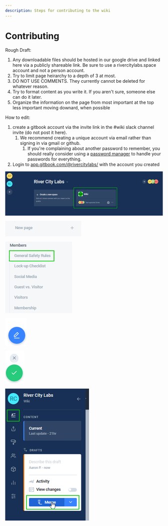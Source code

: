 ```yaml
---
description: Steps for contributing to the wiki
---
```


# Contributing

Rough Draft:

1. Any downloadable files should be hosted in our google drive and linked here via a publicly shareable link. Be sure to use a rivercitylabs.space account and not a person account.
2. Try to limit page heirarchy to a depth of 3 at most. 
3. DO NOT USE COMMENTS. They currently cannot be deleted for whatever reason.
4. Try to format content as you write it. If you aren't sure, someone else can do it later.
5. Organize the information on the page from most important at the top less important moving downard, when possible



How to edit:

1. create a gitbook account via the invite link in the \#wiki slack channel invite \(do not post it here\).
   1. We recommend creating a unique account via email rather than signing in via gmail or github. 
      1. If you're complaining about another password to remember, you should really consider using a [password manager](https://www.lastpass.com) to handle your passwords for everything.
2. Login to [app.gitbook.com/@rivercitylabs/](https://app.gitbook.com/@rivercitylabs/) with the account you created

![Select the Wiki Space](../.gitbook/assets/image%20%2815%29.png)



![either click new page to create a new page,](../.gitbook/assets/image%20%285%29.png)

![or click the page you want to edit](../.gitbook/assets/image%20%2811%29.png)



![Click the edit button](../.gitbook/assets/image%20%2820%29.png)

![Click the checkmark to save your changes and add them to the commit. X will cancel your changes.](../.gitbook/assets/image%20%284%29.png)

![Click the &apos;A&apos; content button then the &quot;Merge&quot; button to finalize your changes. You can save multiple changes before clicking the Merge button to batch them together.](../.gitbook/assets/image%20%2819%29.png)

